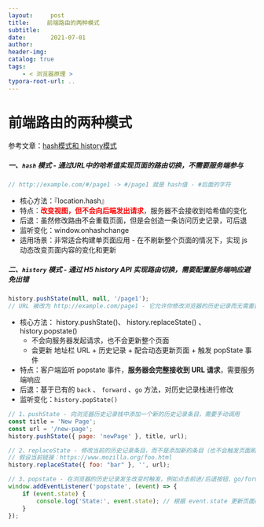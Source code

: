 ```yaml
---
layout:     post
title:     前端路由的两种模式
subtitle:  
date:       2021-07-01
author:     
header-img: 
catalog: true
tags:
    - < 浏览器原理 >
typora-root-url: ..
---
```




# 前端路由的两种模式

参考文章：[hash模式和 history模式](https://blog.csdn.net/Charissa2017/article/details/104779412)

##### 一、`hash` 模式 - 通过URL中的哈希值实现页面的路由切换，不需要服务端参与

```js
// http://example.com/#/page1 -> #/page1 就是 hash值 - #后面的字符
```

-	核心方法：『location.hash』
-	特点：<span style="color:red">**改变视图，但不会向后端发出请求**</span>，服务器不会接收到哈希值的变化
-	后退：虽然修改路由不会重载页面，但是会创造一条访问历史记录，可后退
-	监听变化：window.onhashchange
-	适用场景：非常适合构建单页面应用 - 在不刷新整个页面的情况下，实现 js 动态改变页面内容的变化和更新

##### 二、`history` 模式 - 通过 H5 history API 实现路由切换，需要配置服务端响应避免出错

```js
history.pushState(null, null, '/page1');
// URL 被改为 http://example.com/page1 - 它允许你修改浏览器的历史记录而无需重新加载页面
```

- 核心方法： history.pushState()、 history.replaceState() 、history.popstate() 
    - 不会向服务器发起请求，也不会更新整个页面
    - 会更新 地址栏 URL + 历史记录 + 配合动态更新页面 + 触发 popState 事件
- 特点：客户端监听 popstate 事件，**服务器会完整接收到 URL 请求**，需要服务端响应
- 后退：基于已有的 `back` 、 `forward` 、`go` 方法，对历史记录栈进行修改
- 监听变化：`history.popState()` 

```js
// 1、pushState - 向浏览器历史记录栈中添加一个新的历史记录条目，需要手动调用
const title = 'New Page';
const url = '/new-page';
history.pushState({ page: 'newPage' }, title, url);

// 2、replaceState - 修改当前的历史记录条目，而不是添加新的条目（也不会触发页面刷新
// 假设当前链接：https://www.mozilla.org/foo.html
history.replaceState({ foo: "bar" }, '', url);

// 3、popstate - 在浏览器的历史记录发生改变时触发，例如点击前进/后退按钮、go/forward/back，pushState和replaceState不会触发这个事件
window.addEventListener('popstate', (event) => {
    if (event.state) {
        console.log('State:', event.state); // 根据 event.state 更新页面内容
    }
});
```

